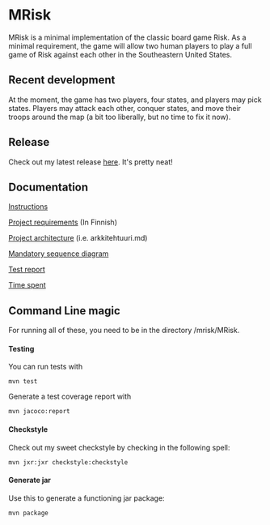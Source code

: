 # MRisk

MRisk is a minimal implementation of the classic board game Risk. As a minimal requirement, the game will allow two human players to play a full game of Risk against each other in the Southeastern United States.


## Recent development

At the moment, the game has two players, four states, and players may pick states. Players may attack each other, conquer states, and move their troops around the map (a bit too liberally, but no time to fix it now).



## Release

Check out my latest release [here](https://github.com/learntopilk/ot_harjoitustyo/releases/tag/1.3). It's pretty neat!


## Documentation

[Instructions](https://github.com/learntopilk/ot_harjoitustyo/blob/master/dokumentointi/Kayttoohje.md)

[Project requirements](https://github.com/learntopilk/ot_harjoitustyo/blob/master/dokumentointi/Maarittelydokumentti.md) (In Finnish)

[Project architecture](https://github.com/learntopilk/ot_harjoitustyo/blob/master/dokumentointi/arkkitehtuuri.md) (i.e. arkkitehtuuri.md)

[Mandatory sequence diagram](https://github.com/learntopilk/ot_harjoitustyo/blob/master/dokumentointi/sequence.png)

[Test report](https://github.com/learntopilk/ot_harjoitustyo/blob/master/dokumentointi/testaus.md)

[Time spent](https://github.com/learntopilk/ot_harjoitustyo/blob/master/dokumentointi/tyoaikakirjanpito.md)

## Command Line magic

For running all of these, you need to be in the directory /mrisk/MRisk.

#### Testing

You can run tests with 
```
mvn test
```

Generate a test coverage report with 
```
mvn jacoco:report
```

#### Checkstyle

Check out my sweet checkstyle by checking in the following spell:

```
mvn jxr:jxr checkstyle:checkstyle
```

#### Generate jar

Use this to generate a functioning jar package:
```
mvn package
```